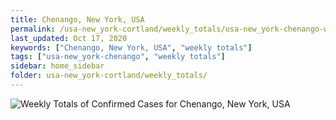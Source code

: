 ```yaml
---
title: Chenango, New York, USA
permalink: /usa-new_york-cortland/weekly_totals/usa-new_york-chenango-weekly_totals.html
last_updated: Oct 17, 2020
keywords: ["Chenango, New York, USA", "weekly totals"]
tags: ["usa-new_york-chenango", "weekly totals"]
sidebar: home_sidebar
folder: usa-new_york-cortland/weekly_totals/
---
```


![Weekly Totals of Confirmed Cases for Chenango, New York, USA](images/graphs/usa-new_york-chenango-weekly_totals_graph.png)
